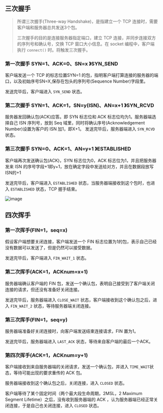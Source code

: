## 三次握手

> 所谓三次握手(Three-way Handshake)，是指建立一个 TCP 连接时，需要客户端和服务器总共发送3个包。
>
> 三次握手的目的是连接服务器指定端口，建立 TCP 连接，并同步连接双方的序列号和确认号，交换 TCP 窗口大小信息。在 socket 编程中，客户端执行 `connect()` 时。将触发三次握手。

### 第一次握手 SYN=1、ACK=0、SN=x 》SYN_SEND

客户端发送一个 TCP 的标志位置SYN=1 的包，指明客户端打算连接的服务器的端口，以及初始序号SN=X,保存在包头的序列号(Sequence Number)字段里。

发送完毕后，客户端进入 `SYN_SEND` 状态。

### 第二次握手 SYN=1、ACK=1，SN=y(ISN)、AN=x+1 》SYN_RCVD

服务器发回确认包(ACK)应答。即 SYN 标志位和 ACK 标志位均为1。服务器端选择自己 ISN 序列号，放到 Seq 域里，同时将确认序号(Acknowledgement Number)设置为客户的 ISN 加1，即X+1。 发送完毕后，服务器端进入 `SYN_RCVD` 状态。

### 第三次握手 SYN=0、ACK=1、AN=y+1 》ESTABLISHED

客户端再次发送确认包(ACK)，SYN 标志位为0，ACK 标志位为1，并且把服务器发来 ISN 的序号字段+1即y+1，放在确定字段中发送给对方，并且在数据段放写ISN的+1

发送完毕后，客户端进入 `ESTABLISHED` 状态，当服务器端接收到这个包时，也进入 `ESTABLISHED` 状态，TCP 握手结束。

![image](https://user-images.githubusercontent.com/8289395/70688626-2d3caf00-1ced-11ea-8e5b-5a98802a9e6f.png)

## 四次挥手

### 第一次挥手(FIN=1，seq=x)

假设客户端想要关闭连接，客户端发送一个 FIN 标志位置为1的包，表示自己已经没有数据可以发送了，但是仍然可以接受数据。

发送完毕后，客户端进入 `FIN_WAIT_1` 状态。

### 第二次挥手(ACK=1，ACKnum=x+1)

服务器端确认客户端的 FIN 包，发送一个确认包，表明自己接受到了客户端关闭连接的请求，但还没有准备好关闭连接。

发送完毕后，服务器端进入 `CLOSE_WAIT` 状态，客户端接收到这个确认包之后，进入 `FIN_WAIT_2` 状态，等待服务器端关闭连接。

### 第三次挥手(FIN=1，seq=y)

服务器端准备好关闭连接时，向客户端发送结束连接请求，FIN 置为1。

发送完毕后，服务器端进入 `LAST_ACK` 状态，等待来自客户端的最后一个ACK。

### 第四次挥手(ACK=1，ACKnum=y+1)

客户端接收到来自服务器端的关闭请求，发送一个确认包，并进入 `TIME_WAIT`状态，等待可能出现的要求重传的 ACK 包。

服务器端接收到这个确认包之后，关闭连接，进入 `CLOSED` 状态。

客户端等待了某个固定时间（两个最大段生命周期，2MSL，2 Maximum Segment Lifetime）之后，没有收到服务器端的 ACK ，认为服务器端已经正常关闭连接，于是自己也关闭连接，进入 `CLOSED` 状态。